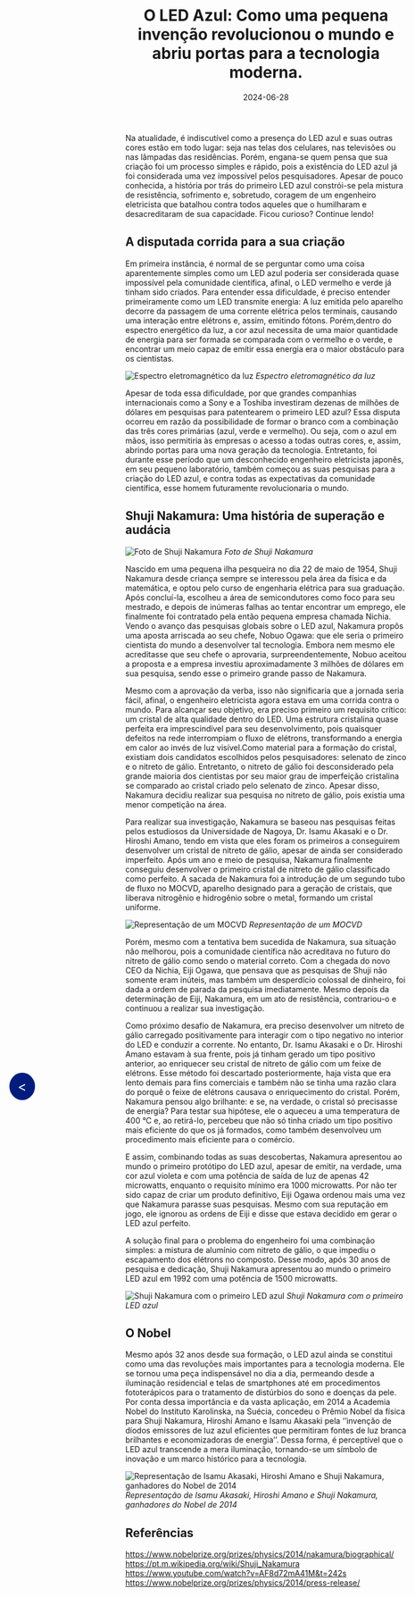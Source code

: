 ﻿---
title: "O LED Azul: Como uma pequena invenção revolucionou o mundo e abriu portas para a tecnologia moderna."
date: "2024-06-28"
categories: 
  - "led"
  - "corrente-alternativa"
cover: "images/led_azul.jpg"
type: "featured"
authors:
  - leonardoPedreira
---

<!--Botão para voltar para a página anterior (posts do corrente alternativa)-->
<a href="javascript:history.back()" style="position: fixed; top: 50%; left: 20px; background-color: #001D7E; color: white; padding: 10px 15px; border-radius: 50%; text-decoration: none; font-size: 24px; z-index: 1000;">&lt;</a>

Na atualidade, é indiscutível como a presença do LED azul e suas outras cores estão em todo lugar: seja nas telas dos celulares, nas televisões ou nas lâmpadas das residências. Porém, engana-se quem pensa que sua criação foi um processo simples e rápido, pois a existência do LED azul já foi considerada uma vez impossível pelos pesquisadores. Apesar de pouco conhecida, a história por trás do primeiro LED azul constrói-se pela mistura de resistência, sofrimento e, sobretudo, coragem de um engenheiro eletricista que batalhou contra todos aqueles que o humilharam e desacreditaram de sua capacidade. Ficou curioso? Continue lendo!

## A disputada corrida para a sua criação

Em primeira instância, é normal de se perguntar como uma coisa aparentemente simples como um LED azul poderia ser considerada quase impossível pela comunidade científica, afinal, o LED vermelho e verde já tinham sido criados. Para entender essa dificuldade, é preciso entender primeiramente como um LED transmite energia: A luz emitida pelo aparelho decorre da passagem de uma corrente elétrica pelos terminais, causando uma interação entre elétrons e, assim, emitindo fótons. Porém,dentro do espectro energético da luz, a cor azul necessita de uma maior quantidade de energia para ser formada se comparada com o vermelho e o verde, e encontrar um meio capaz de emitir essa energia era o maior obstáculo para os cientistas.

![**Espectro eletromagnético da luz**](images/espectro.jpeg)
_Espectro eletromagnético da luz_

Apesar de toda essa dificuldade, por que grandes companhias internacionais como a Sony e a Toshiba investiram dezenas de milhões de dólares em pesquisas para patentearem o primeiro LED azul? Essa disputa ocorreu em razão da possibilidade de formar o branco com a combinação das três cores primárias (azul, verde e vermelho). Ou seja, com o azul em mãos, isso permitiria às empresas o acesso a todas outras cores, e, assim, abrindo portas para uma nova geração da tecnologia. Entretanto, foi durante esse período que um desconhecido engenheiro eletricista japonês, em seu pequeno laboratório, também começou as suas pesquisas para a criação do LED azul, e contra todas as expectativas da comunidade científica, esse homem futuramente revolucionaria o mundo.

## Shuji Nakamura: Uma história de superação e audácia

![Foto de Shuji Nakamura](images/Shuji-portrait.jpg)
_Foto de Shuji Nakamura_

Nascido em uma pequena ilha pesqueira no dia 22 de maio de 1954, Shuji Nakamura desde criança sempre se interessou pela área da física e da matemática, e optou pelo curso de engenharia elétrica para sua graduação. Após concluí-la, escolheu a área de semicondutores como foco para seu mestrado, e depois de inúmeras falhas ao tentar encontrar um emprego, ele finalmente foi contratado pela então pequena empresa chamada Nichia. Vendo o avanço das pesquisas globais sobre o LED azul, Nakamura propôs uma aposta arriscada ao seu chefe, Nobuo Ogawa: que ele seria o primeiro cientista do mundo a desenvolver tal tecnologia. Embora nem mesmo ele acreditasse que seu chefe o aprovaria, surpreendentemente, Nobuo aceitou a proposta e a empresa investiu aproximadamente 3 milhões de dólares em sua pesquisa, sendo esse o primeiro grande passo de Nakamura.

Mesmo com a aprovação da verba, isso não significaria que a jornada seria fácil, afinal, o engenheiro eletricista agora estava em uma corrida contra o mundo. Para alcançar seu objetivo, era preciso primeiro um requisito crítico: um cristal de alta qualidade dentro do LED. Uma estrutura cristalina quase perfeita era imprescindível para seu desenvolvimento, pois quaisquer defeitos na rede interrompiam o fluxo de elétrons, transformando a energia em calor ao invés de luz visível.Como material para a formação do cristal, existiam dois candidatos escolhidos pelos pesquisadores: selenato de zinco e o nitreto de gálio. Entretanto, o nitreto de gálio foi desconsiderado pela grande maioria dos cientistas por seu maior grau de imperfeição cristalina se comparado ao cristal criado pelo selenato de zinco. Apesar disso, Nakamura decidiu realizar sua pesquisa no nitreto de gálio, pois existia uma menor competição na área.

Para realizar sua investigação, Nakamura se baseou nas pesquisas feitas pelos estudiosos da Universidade de Nagoya, Dr. Isamu Akasaki e o Dr. Hiroshi Amano, tendo em vista que eles foram os primeiros a conseguirem desenvolver um cristal de nitreto de gálio, apesar de ainda ser considerado imperfeito. Após um ano e meio de pesquisa, Nakamura finalmente conseguiu desenvolver o primeiro cristal de nitreto de gálio classificado como perfeito. A sacada de Nakamura foi a introdução de um segundo tubo de fluxo no MOCVD, aparelho designado para a geração de cristais, que liberava nitrogênio e hidrogênio sobre o metal, formando um cristal uniforme.

![Representação de um MOCVD](images/mocvd.png)
_Representação de um MOCVD_

Porém, mesmo com a tentativa bem sucedida de Nakamura, sua situação não melhorou, pois a comunidade científica não acreditava no futuro do nitreto de gálio como sendo o material correto. Com a chegada do novo CEO da Nichia, Eiji Ogawa, que pensava que as pesquisas de Shuji não somente eram inúteis, mas também um desperdício colossal de dinheiro, foi dada a ordem de parada da pesquisa imediatamente. Mesmo depois da determinação de Eiji, Nakamura, em um ato de resistência, contrariou-o e continuou a realizar sua investigação.

Como próximo desafio de Nakamura, era preciso desenvolver um nitreto de gálio carregado positivamente para interagir com o tipo negativo no interior do LED e conduzir a corrente. No entanto, Dr. Isamu Akasaki e o Dr. Hiroshi Amano estavam à sua frente, pois já tinham gerado um tipo positivo anterior, ao enriquecer seu cristal de nitreto de gálio com um feixe de elétrons. Esse método foi descartado posteriormente, haja vista que era lento demais para fins comerciais e também não se tinha uma razão clara do porquê o feixe de elétrons causava o enriquecimento do cristal. Porém, Nakamura pensou algo brilhante: e se, na verdade, o cristal só precisasse de energia? Para testar sua hipótese, ele o aqueceu a uma temperatura de 400 °C  e, ao retirá-lo, percebeu que não só tinha criado um tipo positivo mais eficiente do que os já formados, como também desenvolveu um procedimento mais eficiente para o comércio.

E assim, combinando todas as suas descobertas, Nakamura apresentou ao mundo o primeiro protótipo do LED azul, apesar de emitir, na verdade, uma cor azul violeta e com uma potência de saída de luz de apenas 42 microwatts, enquanto o requisito mínimo era 1000 microwatts. Por não ter sido capaz de criar um produto definitivo, Eiji Ogawa ordenou mais uma vez que Nakamura parasse suas pesquisas. Mesmo com sua reputação em jogo, ele ignorou as ordens de Eiji e disse que estava decidido em gerar o LED azul perfeito.

A solução final para o problema do engenheiro foi uma combinação simples: a mistura de alumínio com nitreto de gálio, o que impediu o escapamento dos elétrons no composto. Desse modo, após 30 anos de pesquisa e dedicação, Shuji Nakamura apresentou ao mundo o primeiro LED azul em 1992 com uma potência de 1500 microwatts.

![Shuji Nakamura com o primeiro LED azul](images/nakamura.jpeg)
_Shuji Nakamura com o primeiro LED azul_

## O Nobel

Mesmo após 32 anos desde sua formação, o LED azul ainda se constitui como uma das revoluções mais importantes para a tecnologia moderna. Ele se tornou uma peça indispensável no dia a dia, permeando desde a iluminação residencial e telas de smartphones até em procedimentos fototerápicos para o tratamento de distúrbios do sono e doenças da pele. Por conta dessa importância e da vasta aplicação, em 2014 a Academia Nobel do Instituto Karolinska, na Suécia, concedeu o Prêmio Nobel da física para Shuji Nakamura, Hiroshi Amano e Isamu Akasaki pela ‘’invenção de díodos emissores de luz azul eficientes que permitiram fontes de luz branca brilhantes e economizadoras de energia’’. Dessa forma, é perceptível que o LED azul transcende a mera iluminação, tornando-se um símbolo de inovação e um marco histórico para a tecnologia.

![Representação de Isamu Akasaki, Hiroshi Amano e Shuji Nakamura, ganhadores do Nobel de 2014](images/nobel.jpg)
_Representação de Isamu Akasaki, Hiroshi Amano e Shuji Nakamura, ganhadores do Nobel de 2014_

## Referências
<https://www.nobelprize.org/prizes/physics/2014/nakamura/biographical/>  
<https://pt.m.wikipedia.org/wiki/Shuji_Nakamura>  
<https://www.youtube.com/watch?v=AF8d72mA41M&t=242s>  
<https://www.nobelprize.org/prizes/physics/2014/press-release/>  

